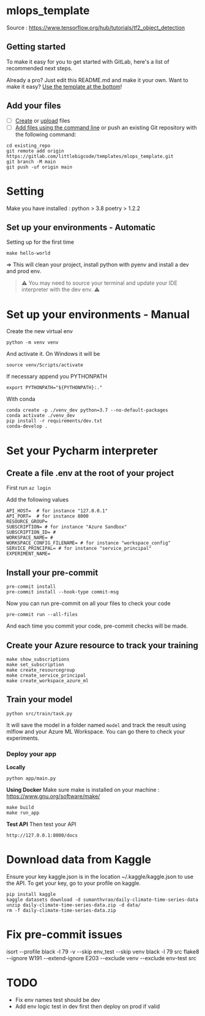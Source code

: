 # mlops_template

Source : https://www.tensorflow.org/hub/tutorials/tf2_object_detection

## Getting started

To make it easy for you to get started with GitLab, here's a list of recommended next steps.

Already a pro? Just edit this README.md and make it your own. Want to make it easy? [Use the template at the bottom](#editing-this-readme)!

## Add your files

- [ ] [Create](https://docs.gitlab.com/ee/user/project/repository/web_editor.html#create-a-file) or [upload](https://docs.gitlab.com/ee/user/project/repository/web_editor.html#upload-a-file) files
- [ ] [Add files using the command line](https://docs.gitlab.com/ee/gitlab-basics/add-file.html#add-a-file-using-the-command-line) or push an existing Git repository with the following command:

```
cd existing_repo
git remote add origin https://gitlab.com/littlebigcode/templates/mlops_template.git
git branch -M main
git push -uf origin main
```

# Setting
Make you have installed :
python > 3.8
poetry > 1.2.2

## Set up your environments - Automatic
Setting up for the first time
```
make hello-world
```
=> This will clean your project, install python with pyenv and install a dev and prod env.

>⚠️ You may need to source your terminal and update your IDE interpreter with the dev env. ⚠️
# Set up your environments - Manual
Create the new virtual env
```
python -m venv venv
```
And activate it. On Windows it will be
```
source venv/Scripts/activate
```
If necessary append you PYTHONPATH
```
export PYTHONPATH="${PYTHONPATH}:."
```

With conda

```
conda create -p ./venv_dev python=3.7 --no-default-packages
conda activate ./venv_dev
pip install -r requirements/dev.txt
conda-develop .
```

# Set your Pycharm interpreter

## Create a file .env at the root of your project
First run `az login`

Add the following values
```
API_HOST=  # for instance "127.0.0.1"
API_PORT=  # for instance 8000
RESOURCE_GROUP=
SUBSCRIPTION= # for instance "Azure Sandbox"
SUBSCRIPTION_ID= #
WORKSPACE_NAME= #
WORKSPACE_CONFIG_FILENAME= # for instance "workspace_config"
SERVICE_PRINCIPAL= # for instance "service_principal"
EXPERIMENT_NAME=
```

## Install your pre-commit
```
pre-commit install
pre-commit install --hook-type commit-msg
```

Now you can run pre-commit on all your files to check your code
```
pre-commit run --all-files
```

And each time you commit your code, pre-commit checks will be made.

## Create your Azure resource to track your training

```
make show_subscriptions
make set_subscription
make create_resourcegroup
make create_service_principal
make create_workspace_azure_ml
```

## Train your model
```
python src/train/task.py
```
It will save the model in a folder named `model` and track the result using mlflow and your Azure ML Workspace.
You can go there to check your experiments.

### Deploy your app

__Locally__
```
python app/main.py
```

__Using Docker__
Make sure make is installed on your machine : https://www.gnu.org/software/make/
```
make build
make run_app
```

__Test API__
Then test your API
```
http://127.0.0.1:8000/docs
```

# Download data from Kaggle

Ensure your key kaggle.json is in the location ~/.kaggle/kaggle.json to use the API. To get your key,
go to your profile on kaggle.

```
pip install kaggle
kaggle datasets download -d sumanthvrao/daily-climate-time-series-data
unzip daily-climate-time-series-data.zip -d data/
rm -f daily-climate-time-series-data.zip
```

# Fix pre-commit issues
isort --profile black -l 79 -v --skip env_test --skip venv
black -l 79 src
flake8 --ignore W191 --extend-ignore E203 --exclude venv --exclude env-test src

# TODO
- Fix env names test should be dev
- Add env logic test in dev first then deploy on prod if valid
